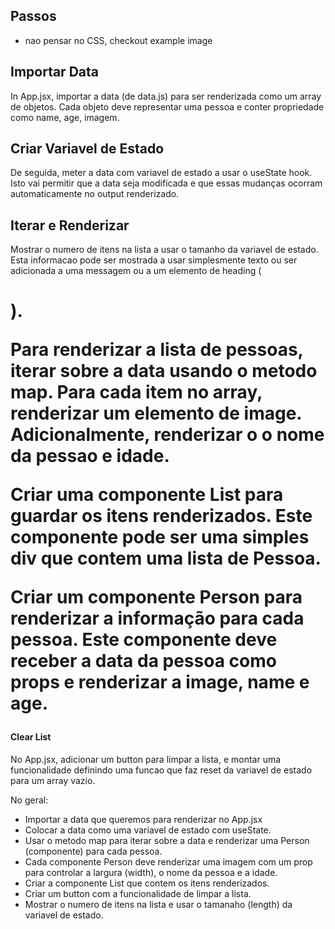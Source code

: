 ## Passos

- nao pensar no CSS, checkout example image

## Importar Data

In App.jsx, importar a data (de data.js) para ser renderizada como um array de
objetos. Cada objeto deve representar uma pessoa e conter propriedade como
name, age, imagem.

## Criar Variavel de Estado

De seguida, meter a data com variavel de estado a usar o useState hook. Isto vai permitir
que a data seja modificada e que essas mudanças ocorram automaticamente no output renderizado.

## Iterar e Renderizar

Mostrar o numero de itens na lista a usar o tamanho da variavel de estado. Esta informacao
pode ser mostrada a usar simplesmente texto ou ser adicionada a uma messagem ou a um elemento de heading (<h1>).

Para renderizar a lista de pessoas, iterar sobre a data usando o metodo map. Para cada item no array,
renderizar um elemento de image. Adicionalmente, renderizar o o nome da pessao e idade.

Criar uma componente List para guardar os itens renderizados. Este componente pode
ser uma simples div que contem uma lista de Pessoa.

Criar um componente Person para renderizar a informação para cada pessoa.
Este componente deve receber a data da pessoa como props e renderizar a image, name e age.

#### Clear List

No App.jsx, adicionar um button para limpar a lista, e montar uma funcionalidade
definindo uma funcao que faz reset da variavel de estado para um array vazio.

No geral:

- Importar a data que queremos para renderizar no App.jsx
- Colocar a data como uma variavel de estado com useState.
- Usar o metodo map para iterar sobre a data e renderizar uma Person (componente) para cada pessoa.
- Cada componente Person deve renderizar uma imagem com um prop para controlar a largura (width),
  o nome da pessoa e a idade.
- Criar a componente List que contem os itens renderizados.
- Criar um button com a funcionalidade de limpar a lista.
- Mostrar o numero de itens na lista e usar o tamanaho (length) da variavel de estado.
